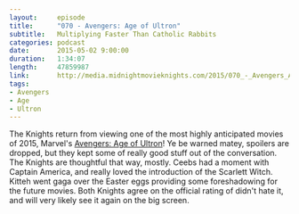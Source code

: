 ```yaml
---
layout:     episode
title:      "070 - Avengers: Age of Ultron"
subtitle:   Multiplying Faster Than Catholic Rabbits
categories: podcast
date:       2015-05-02 9:00:00
duration:   1:34:07
length:     47859987
link:       http://media.midnightmovieknights.com/2015/070_-_Avengers_Age_of_Ultron.m4a
tags:
- Avengers
- Age
- Ultron
---
```

The Knights return from viewing one of the most highly anticipated movies of 2015, Marvel's [Avengers: Age of Ultron](http://www.imdb.com/title/tt2395427/)! Ye be warned matey, spoilers are dropped, but they kept some of really good stuff out of the conversation. The Knights are thoughtful that way, mostly. Ceebs had a moment with Captain America, and really loved the introduction of the Scarlett Witch. Kitteh went gaga over the Easter eggs providing some foreshadowing for the future movies. Both Knights agree on the official rating of didn't hate it, and will very likely see it again on the big screen.